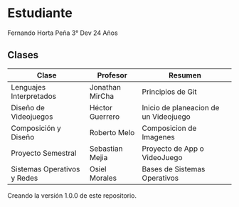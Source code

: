 # Estudiante
Fernando Horta Peña 3° Dev 24 Años

## Clases
| Clase | Profesor | Resumen |
| - | - | - |
| Lenguajes Interpretados | Jonathan MirCha | Principios de Git |
| Diseño de Videojuegos | Héctor Guerrero | Inicio de planeacion de un Videojuego |
| Composición y Diseño | Roberto Melo | Composicion de Imagenes |
| Proyecto Semestral | Sebastian Mejia | Proyecto de App o VideoJuego |
| Sistemas Operativos y Redes | Osiel Morales | Bases de Sistemas Operativos |

 Creando la versión 1.0.0 de este repositorio.